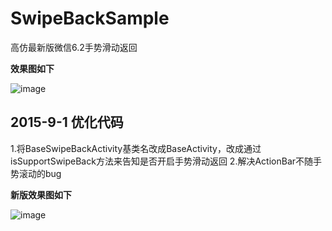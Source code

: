# SwipeBackSample
高仿最新版微信6.2手势滑动返回

**效果图如下**

![image](https://github.com/hanhailong/SwipeBackSample/blob/master/screenshot/screenshot.gif?raw=true)

## 2015-9-1 优化代码
1.将BaseSwipeBackActivity基类名改成BaseActivity，改成通过isSupportSwipeBack方法来告知是否开启手势滑动返回
2.解决ActionBar不随手势滚动的bug

**新版效果图如下**

![image](https://github.com/hanhailong/SwipeBackSample/blob/master/screenshot/swipeback.gif?raw=true)
